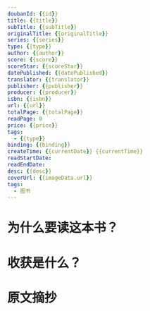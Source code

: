 ```yaml
---
doubanId: {{id}}
title: {{title}}
subTitle: {{subTitle}}
originalTitle: {{originalTitle}}
series: {{series}}
type: {{type}}
author: {{author}}
score: {{score}}
scoreStar: {{scoreStar}}
datePublished: {{datePublished}}
translator: {{translator}}
publisher: {{publisher}}
producer: {{producer}}
isbn: {{isbn}}
url: {{url}}
totalPage: {{totalPage}}
readPage: 0
price: {{price}}
tags:  
  - {{type}}
binding: {{binding}}
createTime: {{currentDate}} {{currentTime}}
readStartDate:
readEndDate:
desc: {{desc}}
coverUrl: {{imageData.url}}
tags:  
  - 图书
---
```


# 为什么要读这本书？

# 收获是什么？

# 原文摘抄

